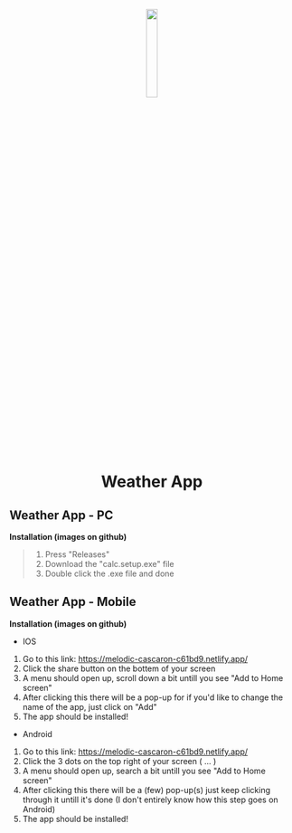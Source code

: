 <p align="center"><img src="https://github.com/frozesentic/WeatherApp/assets/99868523/28efb277-2caa-4edc-a82b-9b0a52c94ae1" width=20% height=20%>

<h1 align="center"> Weather App

## Weather App - PC

**Installation (images on github)**
> 1. Press "Releases"
> 2. Download the "calc.setup.exe" file
> 3. Double click the .exe file and done

## Weather App - Mobile

**Installation (images on github)**
 - IOS

1. Go to this link: https://melodic-cascaron-c61bd9.netlify.app/
2. Click the share button on the bottem of your screen
3. A menu should open up, scroll down a bit untill you see "Add to Home screen" 
4. After clicking this there will be a pop-up for if you'd like to change the name of the app, just click on "Add"
5. The app should be installed!

 - Android

1. Go to this link: https://melodic-cascaron-c61bd9.netlify.app/
2. Click the 3 dots on the top right of your screen ( ... )
3. A menu should open up, search a bit untill you see "Add to Home screen" 
4. After clicking this there will be a (few) pop-up(s) just keep clicking through it untill it's done 
(I don't entirely know how this step goes on Android)
5. The app should be installed!
